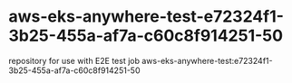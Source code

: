 # aws-eks-anywhere-test-e72324f1-3b25-455a-af7a-c60c8f914251-50
repository for use with E2E test job aws-eks-anywhere-test:e72324f1-3b25-455a-af7a-c60c8f914251-50
